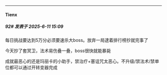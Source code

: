 ﻿
*****

####  Tienx  
##### 92#       发表于 2025-6-11 15:09

每日挑战要达到5万分必须要速杀大boss。放弃一局逮着排行榜抄就完事了

今天抄了套冥卫，法术易伤叠一叠，boss很快就能暴毙

成就最恶心的还是玛丽卡的小助手，禁治疗+塞诅咒太恶心。不升级/禁法术/禁单位都可以通过开转变器完成

